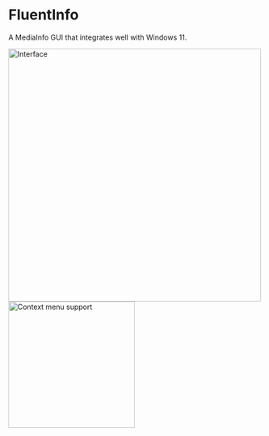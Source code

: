 # FluentInfo

A MediaInfo GUI that integrates well with Windows 11.

<img src="https://github.com/ubuntuegor/FluentInfo/assets/6959139/d2403d53-064e-474e-b37f-f0bcd00a53ad" width="500" alt="Interface">
<br>
<img src="https://github.com/ubuntuegor/FluentInfo/assets/6959139/0d184f2e-2a7d-46a1-b900-811ee1b01437" width="250" alt="Context menu support">
